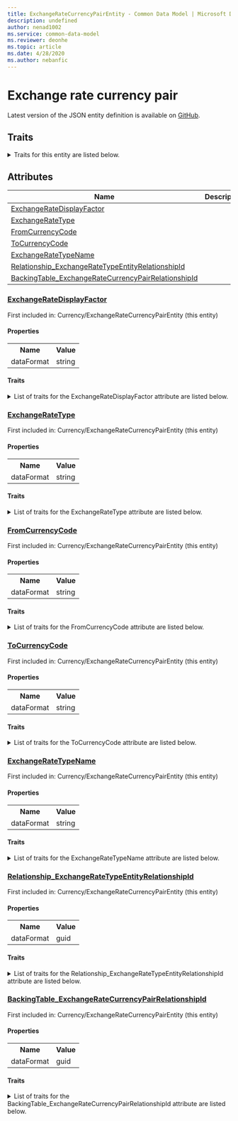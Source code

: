 ```yaml
---
title: ExchangeRateCurrencyPairEntity - Common Data Model | Microsoft Docs
description: undefined
author: nenad1002
ms.service: common-data-model
ms.reviewer: deonhe
ms.topic: article
ms.date: 4/28/2020
ms.author: nebanfic
---
```


# Exchange rate currency pair

  
 Latest version of the JSON entity definition is available on <a href="https://github.com/Microsoft/CDM/tree/master/schemaDocuments/core/operationsCommon/Entities/Common/Currency/ExchangeRateCurrencyPairEntity.cdm.json" target="_blank">GitHub</a>.  

## Traits

<details>
<summary>Traits for this entity are listed below.  
</summary>

**is.CDM.entityVersion**  
  <table><tr><th>Parameter</th><th>Value</th><th>Data type</th><th>Explanation</th></tr><tr><td>versionNumber</td><td>"1.0.0"</td><td>string</td><td>semantic version number of the entity</td></tr></table>

**is.application.releaseVersion**  
  <table><tr><th>Parameter</th><th>Value</th><th>Data type</th><th>Explanation</th></tr><tr><td>releaseVersion</td><td>"10.0.13.0"</td><td>string</td><td>semantic version number of the application introducing this entity</td></tr></table>

**is.localized.displayedAs**  
  Holds the list of language specific display text for an object.  <table><tr><th>Parameter</th><th>Value</th><th>Data type</th><th>Explanation</th></tr><tr><td>localizedDisplayText</td><td><table><tr><th>languageTag</th><th>displayText</th></tr><tr><td>en</td><td>Exchange rate currency pair</td></tr></table></td><td>entity</td><td>a reference to the constant entity holding the list of localized text</td></tr></table>

</details>

## Attributes

|Name|Description|First Included in Instance|
|---|---|---|
|[ExchangeRateDisplayFactor](#ExchangeRateDisplayFactor)||<a href="ExchangeRateCurrencyPairEntity.md" target="_blank">Currency/ExchangeRateCurrencyPairEntity</a>|
|[ExchangeRateType](#ExchangeRateType)||<a href="ExchangeRateCurrencyPairEntity.md" target="_blank">Currency/ExchangeRateCurrencyPairEntity</a>|
|[FromCurrencyCode](#FromCurrencyCode)||<a href="ExchangeRateCurrencyPairEntity.md" target="_blank">Currency/ExchangeRateCurrencyPairEntity</a>|
|[ToCurrencyCode](#ToCurrencyCode)||<a href="ExchangeRateCurrencyPairEntity.md" target="_blank">Currency/ExchangeRateCurrencyPairEntity</a>|
|[ExchangeRateTypeName](#ExchangeRateTypeName)||<a href="ExchangeRateCurrencyPairEntity.md" target="_blank">Currency/ExchangeRateCurrencyPairEntity</a>|
|[Relationship_ExchangeRateTypeEntityRelationshipId](#Relationship_ExchangeRateTypeEntityRelationshipId)||<a href="ExchangeRateCurrencyPairEntity.md" target="_blank">Currency/ExchangeRateCurrencyPairEntity</a>|
|[BackingTable_ExchangeRateCurrencyPairRelationshipId](#BackingTable_ExchangeRateCurrencyPairRelationshipId)||<a href="ExchangeRateCurrencyPairEntity.md" target="_blank">Currency/ExchangeRateCurrencyPairEntity</a>|

### <a href=#ExchangeRateDisplayFactor name="ExchangeRateDisplayFactor">ExchangeRateDisplayFactor</a>

First included in: Currency/ExchangeRateCurrencyPairEntity (this entity)  

#### Properties

<table><tr><th>Name</th><th>Value</th></tr><tr><td>dataFormat</td><td>string</td></tr></table>

#### Traits

<details>
<summary>List of traits for the ExchangeRateDisplayFactor attribute are listed below.</summary>

**is.dataFormat.character**  
**is.dataFormat.big**  
**is.dataFormat.array**  
**is.dataFormat.character**  
**is.dataFormat.array**  
</details>

### <a href=#ExchangeRateType name="ExchangeRateType">ExchangeRateType</a>

First included in: Currency/ExchangeRateCurrencyPairEntity (this entity)  

#### Properties

<table><tr><th>Name</th><th>Value</th></tr><tr><td>dataFormat</td><td>string</td></tr></table>

#### Traits

<details>
<summary>List of traits for the ExchangeRateType attribute are listed below.</summary>

**is.dataFormat.character**  
**is.dataFormat.big**  
**is.dataFormat.array**  
**is.dataFormat.character**  
**is.dataFormat.array**  
</details>

### <a href=#FromCurrencyCode name="FromCurrencyCode">FromCurrencyCode</a>

First included in: Currency/ExchangeRateCurrencyPairEntity (this entity)  

#### Properties

<table><tr><th>Name</th><th>Value</th></tr><tr><td>dataFormat</td><td>string</td></tr></table>

#### Traits

<details>
<summary>List of traits for the FromCurrencyCode attribute are listed below.</summary>

**is.dataFormat.character**  
**is.dataFormat.big**  
**is.dataFormat.array**  
**is.dataFormat.character**  
**is.dataFormat.array**  
</details>

### <a href=#ToCurrencyCode name="ToCurrencyCode">ToCurrencyCode</a>

First included in: Currency/ExchangeRateCurrencyPairEntity (this entity)  

#### Properties

<table><tr><th>Name</th><th>Value</th></tr><tr><td>dataFormat</td><td>string</td></tr></table>

#### Traits

<details>
<summary>List of traits for the ToCurrencyCode attribute are listed below.</summary>

**is.dataFormat.character**  
**is.dataFormat.big**  
**is.dataFormat.array**  
**is.dataFormat.character**  
**is.dataFormat.array**  
</details>

### <a href=#ExchangeRateTypeName name="ExchangeRateTypeName">ExchangeRateTypeName</a>

First included in: Currency/ExchangeRateCurrencyPairEntity (this entity)  

#### Properties

<table><tr><th>Name</th><th>Value</th></tr><tr><td>dataFormat</td><td>string</td></tr></table>

#### Traits

<details>
<summary>List of traits for the ExchangeRateTypeName attribute are listed below.</summary>

**is.dataFormat.character**  
**is.dataFormat.big**  
**is.dataFormat.array**  
**is.dataFormat.character**  
**is.dataFormat.array**  
</details>

### <a href=#Relationship_ExchangeRateTypeEntityRelationshipId name="Relationship_ExchangeRateTypeEntityRelationshipId">Relationship_ExchangeRateTypeEntityRelationshipId</a>

First included in: Currency/ExchangeRateCurrencyPairEntity (this entity)  

#### Properties

<table><tr><th>Name</th><th>Value</th></tr><tr><td>dataFormat</td><td>guid</td></tr></table>

#### Traits

<details>
<summary>List of traits for the Relationship_ExchangeRateTypeEntityRelationshipId attribute are listed below.</summary>

**is.dataFormat.character**  
**is.dataFormat.big**  
**is.dataFormat.array**  
**is.dataFormat.guid**  
**means.identity.entityId**  
**is.linkedEntity.identifier**  
Marks the attribute(s) that hold foreign key references to a linked (used as an attribute) entity. This attribute is added to the resolved entity to enumerate the referenced entities.  <table><tr><th>Parameter</th><th>Value</th><th>Data type</th><th>Explanation</th></tr><tr><td>entityReferences</td><td>empty table</td><td>entity</td><td>a reference to the constant entity holding the list of entity references</td></tr></table>

**is.dataFormat.guid**  
**is.dataFormat.character**  
**is.dataFormat.array**  
</details>

### <a href=#BackingTable_ExchangeRateCurrencyPairRelationshipId name="BackingTable_ExchangeRateCurrencyPairRelationshipId">BackingTable_ExchangeRateCurrencyPairRelationshipId</a>

First included in: Currency/ExchangeRateCurrencyPairEntity (this entity)  

#### Properties

<table><tr><th>Name</th><th>Value</th></tr><tr><td>dataFormat</td><td>guid</td></tr></table>

#### Traits

<details>
<summary>List of traits for the BackingTable_ExchangeRateCurrencyPairRelationshipId attribute are listed below.</summary>

**is.dataFormat.character**  
**is.dataFormat.big**  
**is.dataFormat.array**  
**is.dataFormat.guid**  
**means.identity.entityId**  
**is.linkedEntity.identifier**  
Marks the attribute(s) that hold foreign key references to a linked (used as an attribute) entity. This attribute is added to the resolved entity to enumerate the referenced entities.  <table><tr><th>Parameter</th><th>Value</th><th>Data type</th><th>Explanation</th></tr><tr><td>entityReferences</td><td><table><tr><th>entityReference</th><th>attributeReference</th></tr><tr><td><a href="../../../Tables/Common/Currency/Group/ExchangeRateCurrencyPair.md" target="_blank">/core/operationsCommon/Tables/Common/Currency/Group/ExchangeRateCurrencyPair.cdm.json/ExchangeRateCurrencyPair</a></td><td><a href="../../../Tables/Common/Currency/Group/ExchangeRateCurrencyPair.md#RecId" target="_blank">RecId</a></td></tr></table></td><td>entity</td><td>a reference to the constant entity holding the list of entity references</td></tr></table>

**is.dataFormat.guid**  
**is.dataFormat.character**  
**is.dataFormat.array**  
</details>
